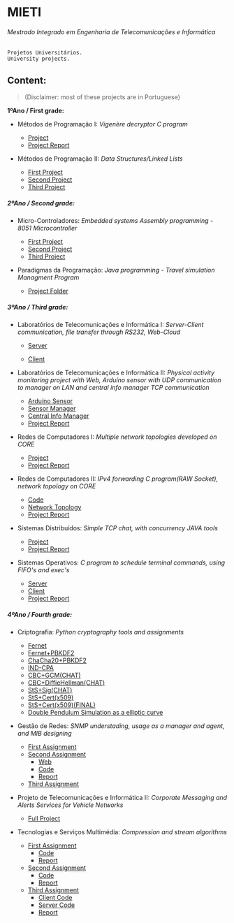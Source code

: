 # MIETI

###### Mestrado Integrado em Engenharia de Telecomunicações e Informática
    
    Projetos Universitários.
    University projects.

## Content:
> (Disclaimer: most of these projects are in Portuguese)



**1ºAno / First grade:**
* Métodos de Programação I: *Vigenère decryptor C program*
  * [Project](https://github.com/hugo-cmac/MIETI/blob/master/1%C2%BAAno/MP1/MP1_PROJETO.c)
  * [Project Report](https://github.com/hugo-cmac/MIETI/blob/master/1%C2%BAAno/MP1/projeto-MIETI1718-a80362.pdf)

* Métodos de Programação II: *Data Structures/Linked Lists*
  * [First Project](https://github.com/hugo-cmac/MIETI/blob/master/1%C2%BAAno/MP2/TP1/projecto.c)
  * [Second Project](https://github.com/hugo-cmac/MIETI/blob/master/1%C2%BAAno/MP2/TP2/tp2.c)
  * [Third Project](https://github.com/hugo-cmac/MIETI/blob/master/1%C2%BAAno/MP2/Tp3/tp3.c)

##### 2ºAno / Second grade:
* Micro-Controladores: *Embedded systems Assembly programming - 8051 Microcontroller*
  * [First Project](https://github.com/hugo-cmac/MIETI/blob/master/2%C2%BAAno/MicroControladores/Guia2/lixo.a51)
  * [Second Project](https://github.com/hugo-cmac/MIETI/blob/master/2%C2%BAAno/MicroControladores/Guia3/streetz.a51)
  * [Third Project](https://github.com/hugo-cmac/MIETI/blob/master/2%C2%BAAno/MicroControladores/GuiaCalcLogic/streetz.a51)

* Paradigmas da Programação: *Java programming - Travel simulation Managment Program*
  * [Project Folder](https://github.com/hugo-cmac/MIETI/tree/master/2%C2%BAAno/PP1/Projecto/src/com/Tuber/java)

##### 3ºAno / Third  grade:
* Laboratórios de Telecomunicações e Informática I: *Server-Client communication, file transfer through RS232, Web-Cloud*
  * [Server](https://github.com/hugo-cmac/MIETI/tree/master/3%C2%BAAno/LTI1/Server)

  * [Client](https://github.com/hugo-cmac/MIETI/tree/master/3%C2%BAAno/LTI1/Client)

* Laboratórios de Telecomunicações e Informática II: *Physical activity monitoring project with Web, Arduíno sensor with UDP communication to manager on LAN and central info manager TCP communication*
  * [Arduíno Sensor](https://github.com/hugo-cmac/MIETI/blob/master/3%C2%BAAno/LTI2/esp32/esp32.ino)
  * [Sensor Manager](https://github.com/hugo-cmac/MIETI/blob/master/3%C2%BAAno/LTI2/concentrador.c)
  * [Central Info Manager](https://github.com/hugo-cmac/MIETI/blob/master/3%C2%BAAno/LTI2/gestor.c)
  * [Project Report](https://github.com/hugo-cmac/MIETI/blob/master/3%C2%BAAno/LTI2/RC-G3.pdf)

* Redes de Computadores I: *Multiple network topologies developed on CORE*
  * [Project](https://github.com/hugo-cmac/MIETI/tree/master/3%C2%BAAno/Redes1/Topologias-CORE)
  * [Project Report](https://github.com/hugo-cmac/MIETI/blob/master/3%C2%BAAno/Redes1/Relat%C3%B3rioRedes1.G9.pdf)

* Redes de Computadores II: *IPv4 forwarding C program(RAW Socket), network topology on CORE*
  * [Code](https://github.com/hugo-cmac/MIETI/blob/master/3%C2%BAAno/Redes2/Codigo/encaminhador_off.c)
  * [Network Topology](https://github.com/hugo-cmac/MIETI/tree/master/3%C2%BAAno/Redes2/Topologia-CORE)
  * [Project Report](https://github.com/hugo-cmac/MIETI/blob/master/3%C2%BAAno/Redes2/G7-Relatorio.pdf)

* Sistemas Distribuídos: *Simple TCP chat, with concurrency JAVA tools*
  * [Project](https://github.com/hugo-cmac/MIETI/blob/master/3%C2%BAAno/SD/Projeto/serverDist.java)
  * [Project Report](https://github.com/hugo-cmac/MIETI/blob/master/3%C2%BAAno/SD/Projeto/Relat%C3%B3rio-SD.pdf)

* Sistemas Operativos: *C program to schedule terminal commands, using FIFO's and exec's*
  * [Server](https://github.com/hugo-cmac/MIETI/blob/master/3%C2%BAAno/SO/server.c)
  * [Client](https://github.com/hugo-cmac/MIETI/blob/master/3%C2%BAAno/SO/client.c)
  * [Project Report](https://github.com/hugo-cmac/MIETI/blob/master/3%C2%BAAno/SO/SO_G4.pdf)

##### 4ºAno / Fourth grade:
* Criptografia: *Python cryptography tools and assignments*
  * [Fernet](https://github.com/hugo-cmac/MIETI/tree/master/4%C2%AAAno/Criptografia/Aula1/g1)
  * [Fernet+PBKDF2](https://github.com/hugo-cmac/MIETI/tree/master/4%C2%AAAno/Criptografia/Aula2/g2)
  * [ChaCha20+PBKDF2](https://github.com/hugo-cmac/MIETI/tree/master/4%C2%AAAno/Criptografia/Aula3/G3)
  * [IND-CPA](https://github.com/hugo-cmac/MIETI/tree/master/4%C2%AAAno/Criptografia/Aula4)
  * [CBC+GCM(CHAT)](https://github.com/hugo-cmac/MIETI/tree/master/4%C2%AAAno/Criptografia/Aula5/G5)
  * [CBC+DiffieHellman(CHAT)](https://github.com/hugo-cmac/MIETI/tree/master/4%C2%AAAno/Criptografia/Aula6/G6/CBC)
  * [StS+Sig(CHAT)](https://github.com/hugo-cmac/MIETI/tree/master/4%C2%AAAno/Criptografia/Aula7/G7)
  * [StS+Cert(x509)](https://github.com/hugo-cmac/MIETI/tree/master/4%C2%AAAno/Criptografia/Aula8/G8)
  * [StS+Cert(x509)(FINAL)](https://github.com/hugo-cmac/MIETI/tree/master/4%C2%AAAno/Criptografia/Aula9)
  * [Double Pendulum Simulation as a elliptic curve](https://github.com/hugo-cmac/MIETI/tree/master/4%C2%AAAno/Criptografia/Trabalho%20Individual)

* Gestão de Redes: *SNMP understading, usage as a manager and agent, and MIB designing*
  * [First Assignment](https://github.com/hugo-cmac/MIETI/blob/master/4%C2%AAAno/Gest%C3%A3o%20de%20Redes/TP1/tp1.pdf)
  * [Second Assignment](https://github.com/hugo-cmac/MIETI/tree/master/4%C2%AAAno/Gest%C3%A3o%20de%20Redes/TP2)
    * [Web](https://github.com/hugo-cmac/MIETI/tree/master/4%C2%AAAno/Gest%C3%A3o%20de%20Redes/TP2/Web)
    * [Code](https://github.com/hugo-cmac/MIETI/blob/master/4%C2%AAAno/Gest%C3%A3o%20de%20Redes/TP2/tp2.c)
    * [Report](https://github.com/hugo-cmac/MIETI/blob/master/4%C2%AAAno/Gest%C3%A3o%20de%20Redes/TP2/tp2.pdf)
  * [Third Assignment](https://github.com/hugo-cmac/MIETI/tree/master/4%C2%AAAno/Gest%C3%A3o%20de%20Redes/TP3)

* Projeto de Telecomunicações e Informática II: *Corporate Messaging and Alerts Services for Vehicle Networks*
  * [Full Project](https://github.com/hugo-cmac/MIETI/tree/master/4%C2%AAAno/PTI2)

* Tecnologias e Serviços Multimédia: *Compression and stream algorithms*
  * [First Assignment](https://github.com/hugo-cmac/MIETI/tree/master/4%C2%AAAno/TSM/TP1)
    * [Code](https://github.com/hugo-cmac/MIETI/blob/master/4%C2%AAAno/TSM/TP1/FINAL/covid.c)
    * [Report](https://github.com/hugo-cmac/MIETI/blob/master/4%C2%AAAno/TSM/TP1/TP1_TSM.pdf)
  * [Second Assignment](https://github.com/hugo-cmac/MIETI/blob/master/4%C2%AAAno/TSM/TP2)
    * [Code](https://github.com/hugo-cmac/MIETI/blob/master/4%C2%AAAno/TSM/TP2/covid.c)
    * [Report](https://github.com/hugo-cmac/MIETI/blob/master/4%C2%AAAno/TSM/TP2/TP2_TSM.pdf)
  * [Third Assignment](https://github.com/hugo-cmac/MIETI/tree/master/4%C2%AAAno/TSM/TP3)
    * [Client Code](https://github.com/hugo-cmac/MIETI/blob/master/4%C2%AAAno/TSM/TP3/TSM_Client/Client.java)
    * [Server Code](https://github.com/hugo-cmac/MIETI/blob/master/4%C2%AAAno/TSM/TP3/server.c)
    * [Report](https://github.com/hugo-cmac/MIETI/blob/master/4%C2%AAAno/TSM/TP3/TP3_TSM.pdf)